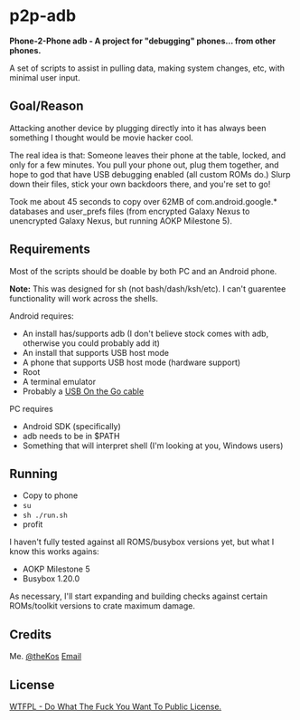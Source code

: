 p2p-adb
=======

**Phone-2-Phone adb - A project for "debugging" phones... from other phones.**

A set of scripts to assist in pulling data, making system changes, etc, with minimal user input.

Goal/Reason
-----------

Attacking another device by plugging directly into it has always been something I thought would be movie hacker cool.

The real idea is that: Someone leaves their phone at the table, locked, and only for a few minutes. You pull your phone out, plug them together, and hope to god that have USB debugging enabled (all custom ROMs do.) Slurp down their files, stick your own backdoors there, and you're set to go!

Took me about 45 seconds to copy over 62MB of com.android.google.\* databases and user\_prefs files (from encrypted Galaxy Nexus to unencrypted Galaxy Nexus, but running AOKP Milestone 5).

Requirements
------------

Most of the scripts should be doable by both PC and an Android phone.

__Note:__ This was designed for sh (not bash/dash/ksh/etc). I can't guarentee functionality will work across the shells.

Android requires:
 * An install has/supports adb (I don't believe stock comes with adb, otherwise you could probably add it)
 * An install that supports USB host mode
 * A phone that supports USB host mode (hardware support)
 * Root
 * A terminal emulator
 * Probably a [USB On the Go cable](http://www.amazon.com/s/ref=nb_sb_noss?url=search-alias%3Daps&field-keywords=usb+otg)

PC requires 
 * Android SDK (specifically)
 * adb needs to be in $PATH
 * Something that will interpret shell (I'm looking at you, Windows users)

Running
------

 * Copy to phone
 * `su`
 * `sh ./run.sh`
 * profit

I haven't fully tested against all ROMS/busybox versions yet, but what I know this works agains:
 * AOKP Milestone 5
 * Busybox 1.20.0

As necessary, I'll start expanding and building checks against certain ROMs/toolkit versions to crate maximum damage.

Credits
-------

Me. [@theKos](https://twitter.com/#!/thekos)
[Email](mailto:kyle@kyleosborn.com)

License
-------

[WTFPL - Do What The Fuck You Want To Public License.](http://sam.zoy.org/wtfpl/)
